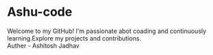 # Ashu-code
Welcome to my GitHub! I'm passionate abot coading and continuously learning.Explore my projects and contributions.
<br>
Auther - Ashitosh Jadhav
